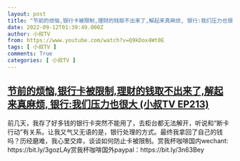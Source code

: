 ```yaml
---
layout: post
title: "节前的烦恼,银行卡被限制,理财的钱取不出来了,解起来真麻烦, 银行:我们压力也很大 (小叔TV EP213)"
date: 2022-09-12T01:39:49.000Z
author: 小叔TV
from: https://www.youtube.com/watch?v=Q9kDox4Wt0E
tags: [ 小叔TV ]
comments: True
categories: [ 小叔TV ]
---
```

<!--1662946789000-->
[节前的烦恼,银行卡被限制,理财的钱取不出来了,解起来真麻烦, 银行:我们压力也很大 (小叔TV EP213)](https://www.youtube.com/watch?v=Q9kDox4Wt0E)
------

<div>
前几天，我存了好多钱的银行卡突然不能用了，去柜台都无法解开，听说和“断卡行动”有关系。让我又气又无语的是，银行处理的方式。最终我拿回了自己的钱吗？历经磨难，我心里交瘁，谈谈如何防止卡被限制。赏我杯咖啡国内wechant: https://bit.ly/3gozLAy赏我杯咖啡国外paypal：https://bit.ly/3n63Bey
</div>
